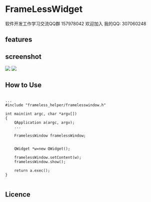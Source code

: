 # FrameLessWidget

软件开发工作学习交流QQ群 157978042 欢迎加入
我的QQ: 307060248

## features

## screenshot

![](https://github.com/sangxiaokai/FrameLessWidget/blob/master/screenshot/black.png)
![](https://github.com/sangxiaokai/FrameLessWidget/blob/master/screenshot/green.png)

## How to Use

```qt

...
#include "frameless_helper/framelesswindow.h"

int main(int argc, char *argv[])
{
    QApplication a(argc, argv);
    ...

    FramelessWindow framelessWindow;

    
    QWidget *w=new QWidget();
    
    framelessWindow.setContent(w);
    framelessWindow.show();

    return a.exec();
}


```

## Licence